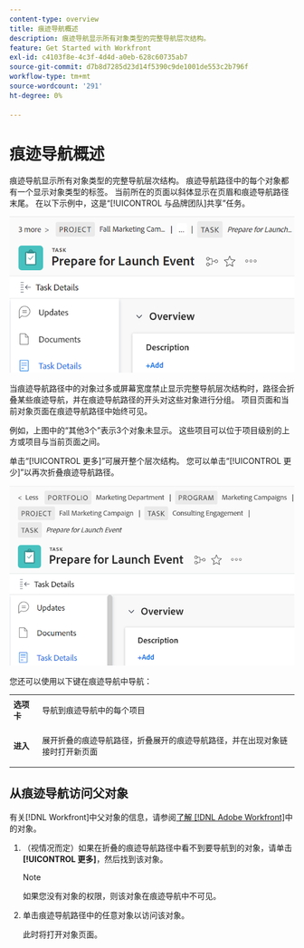 ```yaml
---
content-type: overview
title: 痕迹导航概述
description: 痕迹导航显示所有对象类型的完整导航层次结构。
feature: Get Started with Workfront
exl-id: c4103f8e-4c3f-4d4d-a0eb-628c60735ab7
source-git-commit: d7b8d7285d23d14f5390c9de1001de553c2b796f
workflow-type: tm+mt
source-wordcount: '291'
ht-degree: 0%

---
```


# 痕迹导航概述

痕迹导航显示所有对象类型的完整导航层次结构。 痕迹导航路径中的每个对象都有一个显示对象类型的标签。 当前所在的页面以斜体显示在页眉和痕迹导航路径末尾。 在以下示例中，这是“[!UICONTROL 与品牌团队]共享”任务。

![折叠的痕迹导航](assets/NWE-collapsed-breadcrumb.png)

当痕迹导航路径中的对象过多或屏幕宽度禁止显示完整导航层次结构时，路径会折叠某些痕迹导航，并在痕迹导航路径的开头对这些对象进行分组。 项目页面和当前对象页面在痕迹导航路径中始终可见。

例如，上图中的“其他3个”表示3个对象未显示。 这些项目可以位于项目级别的上方或项目与当前页面之间。

单击“[!UICONTROL 更多]”可展开整个层次结构。 您可以单击“[!UICONTROL 更少]”以再次折叠痕迹导航路径。

![扩展的痕迹导航](assets/NWE-expanded-breadcrumb.png)

您还可以使用以下键在痕迹导航中导航：

<table style="table-layout:auto"> 
 <col> 
 <col> 
 <tbody> 
  <tr> 
   <td role="rowheader"><strong>选项卡</strong> </td> 
   <td> <p>导航到痕迹导航中的每个项目</p> </td> 
  </tr> 
  <tr> 
   <td role="rowheader"><strong>进入</strong> </td> 
   <td> <p>展开折叠的痕迹导航路径，折叠展开的痕迹导航路径，并在出现对象链接时打开新页面</p> </td> 
  </tr> 
 </tbody> 
</table>



<!--drafted: this is no longer possible, since we removed Campaigns, but it might come back as part of Maestro: 

## Multi-object breadcrumbs

>[!NOTE]
>
>The information in this article is available only in the Preview environment when you participate in the [!UICONTROL Campaigns] beta program. The functionality described here might not be fully available yet. For more information about current available features and how to enroll, see [Campaigns beta].

Some objects can belong to multiple parent objects. For example, a project can belong to multiple campaigns. In this case, all the campaigns that the project belongs to display in the breadcrumb.

The multi-object listing in the breadcrumb (for example, the campaigns) displays the number of parent objects which expands into a list to display all the campaigns that the project is associated with. For more information, see [Add objects to a campaign](../../manage-work/campaigns/add-objects-to-a-campaign.md).


![Project with multiple campaigns in the breadcrumb](assets/project-with-multiple-campaigns-in-breadcrumb.png)

-->

## 从痕迹导航访问父对象

有关[!DNL Workfront]中父对象的信息，请参阅[了解 [!DNL Adobe Workfront]](../../workfront-basics/navigate-workfront/workfront-navigation/understand-objects.md)中的对象。

1. （视情况而定）如果在折叠的痕迹导航路径中看不到要导航到的对象，请单击&#x200B;**[!UICONTROL 更多]**，然后找到该对象。

   >[!NOTE]
   >
   >如果您没有对象的权限，则该对象在痕迹导航中不可见。

1. 单击痕迹导航路径中的任意对象以访问该对象。

   此时将打开对象页面。
